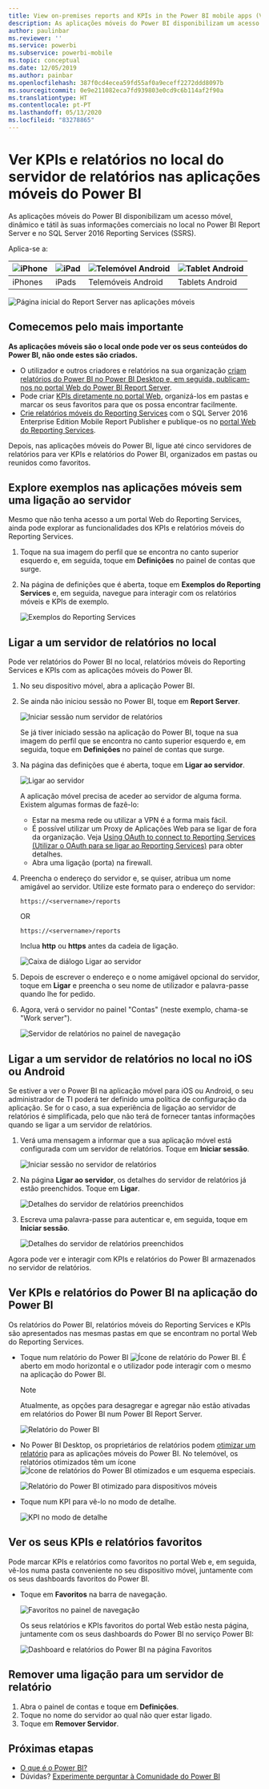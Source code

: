 ```yaml
---
title: View on-premises reports and KPIs in the Power BI mobile apps (Ver KPIs e relatórios no local nas aplicações móveis do Power BI)
description: As aplicações móveis do Power BI disponibilizam um acesso móvel, dinâmico e tátil às suas informações comerciais no local no SQL Server Reporting Services e no Power BI Report Server.
author: paulinbar
ms.reviewer: ''
ms.service: powerbi
ms.subservice: powerbi-mobile
ms.topic: conceptual
ms.date: 12/05/2019
ms.author: painbar
ms.openlocfilehash: 387f0cd4ecea59fd55af0a9eceff2272ddd8097b
ms.sourcegitcommit: 0e9e211082eca7fd939803e0cd9c6b114af2f90a
ms.translationtype: HT
ms.contentlocale: pt-PT
ms.lasthandoff: 05/13/2020
ms.locfileid: "83278865"
---
```

# <a name="view-on-premises-report-server-reports-and-kpis-in-the-power-bi-mobile-apps"></a>Ver KPIs e relatórios no local do servidor de relatórios nas aplicações móveis do Power BI

As aplicações móveis do Power BI disponibilizam um acesso móvel, dinâmico e tátil às suas informações comerciais no local no Power BI Report Server e no SQL Server 2016 Reporting Services (SSRS).

Aplica-se a:

| ![iPhone](./media/mobile-app-ssrs-kpis-mobile-on-premises-reports/iphone-logo-50-px.png) | ![iPad](./media/mobile-app-ssrs-kpis-mobile-on-premises-reports/ipad-logo-50-px.png) | ![Telemóvel Android](./media/mobile-app-ssrs-kpis-mobile-on-premises-reports/android-phone-logo-50-px.png) | ![Tablet Android](./media/mobile-app-ssrs-kpis-mobile-on-premises-reports/android-tablet-logo-50-px.png) |
|:--- |:--- |:--- |:--- |
| iPhones |iPads |Telemóveis Android |Tablets Android |


![Página inicial do Report Server nas aplicações móveis](./media/mobile-app-ssrs-kpis-mobile-on-premises-reports/power-bi-ipad-pbi-report-server-home.png)

## <a name="first-things-first"></a>Comecemos pelo mais importante
**As aplicações móveis são o local onde pode ver os seus conteúdos do Power BI, não onde estes são criados.**

* O utilizador e outros criadores e relatórios na sua organização [criam relatórios do Power BI no Power BI Desktop e, em seguida, publicam-nos no portal Web do Power BI Report Server](../../report-server/quickstart-create-powerbi-report.md). 
* Pode criar [KPIs diretamente no portal Web](https://docs.microsoft.com/sql/reporting-services/working-with-kpis-in-reporting-services), organizá-los em pastas e marcar os seus favoritos para que os possa encontrar facilmente. 
* [Crie relatórios móveis do Reporting Services](https://docs.microsoft.com/sql/reporting-services/mobile-reports/create-mobile-reports-with-sql-server-mobile-report-publisher) com o SQL Server 2016 Enterprise Edition Mobile Report Publisher e publique-os no [portal Web do Reporting Services](https://docs.microsoft.com/sql/reporting-services/web-portal-ssrs-native-mode).  

Depois, nas aplicações móveis do Power BI, ligue até cinco servidores de relatórios para ver KPIs e relatórios do Power BI, organizados em pastas ou reunidos como favoritos. 

## <a name="explore-samples-in-the-mobile-apps-without-a-server-connection"></a>Explore exemplos nas aplicações móveis sem uma ligação ao servidor
Mesmo que não tenha acesso a um portal Web do Reporting Services, ainda pode explorar as funcionalidades dos KPIs e relatórios móveis do Reporting Services. 

1. Toque na sua imagem do perfil que se encontra no canto superior esquerdo e, em seguida, toque em **Definições** no painel de contas que surge.

2. Na página de definições que é aberta, toque em **Exemplos do Reporting Services** e, em seguida, navegue para interagir com os relatórios móveis e KPIs de exemplo.
   
   ![Exemplos do Reporting Services](./media/mobile-app-ssrs-kpis-mobile-on-premises-reports/power-bi-iphone-ssrs-samples.png)

## <a name="connect-to-an-on-premises-report-server"></a>Ligar a um servidor de relatórios no local
Pode ver relatórios do Power BI no local, relatórios móveis do Reporting Services e KPIs com as aplicações móveis do Power BI. 

1. No seu dispositivo móvel, abra a aplicação Power BI.
2. Se ainda não iniciou sessão no Power BI, toque em **Report Server**.
   
   ![Iniciar sessão num servidor de relatórios](./media/mobile-app-ssrs-kpis-mobile-on-premises-reports/power-bi-connect-to-rs-login.png)
   
   Se já tiver iniciado sessão na aplicação do Power BI, toque na sua imagem do perfil que se encontra no canto superior esquerdo e, em seguida, toque em **Definições** no painel de contas que surge.
3. Na página das definições que é aberta, toque em **Ligar ao servidor**.
   
    ![Ligar ao servidor](./media/mobile-app-ssrs-kpis-mobile-on-premises-reports/power-bi-android-server-sign-in.png)

    A aplicação móvel precisa de aceder ao servidor de alguma forma. Existem algumas formas de fazê-lo:
     * Estar na mesma rede ou utilizar a VPN é a forma mais fácil.
     * É possível utilizar um Proxy de Aplicações Web para se ligar de fora da organização. Veja [Using OAuth to connect to Reporting Services (Utilizar o OAuth para se ligar ao Reporting Services)](mobile-oauth-ssrs.md) para obter detalhes.
     * Abra uma ligação (porta) na firewall.

4. Preencha o endereço do servidor e, se quiser, atribua um nome amigável ao servidor. Utilize este formato para o endereço do servidor:
   
     `https://<servername>/reports`
   
     OR
   
     `https://<servername>/reports`
   
   Inclua **http** ou **https** antes da cadeia de ligação.
   
    ![Caixa de diálogo Ligar ao servidor](./media/mobile-app-ssrs-kpis-mobile-on-premises-reports/power-bi-ios-connect-to-server-dialog.png)
5. Depois de escrever o endereço e o nome amigável opcional do servidor, toque em **Ligar** e preencha o seu nome de utilizador e palavra-passe quando lhe for pedido.
6. Agora, verá o servidor no painel "Contas" (neste exemplo, chama-se "Work server").
   
   ![Servidor de relatórios no painel de navegação](./media/mobile-app-ssrs-kpis-mobile-on-premises-reports/power-bi-iphone-left-nav-report-server.png)

## <a name="connect-to-an-on-premises-report-server-in-ios-or-android"></a>Ligar a um servidor de relatórios no local no iOS ou Android

Se estiver a ver o Power BI na aplicação móvel para iOS ou Android, o seu administrador de TI poderá ter definido uma política de configuração da aplicação. Se for o caso, a sua experiência de ligação ao servidor de relatórios é simplificada, pelo que não terá de fornecer tantas informações quando se ligar a um servidor de relatórios. 

1. Verá uma mensagem a informar que a sua aplicação móvel está configurada com um servidor de relatórios. Toque em **Iniciar sessão**.

    ![Iniciar sessão no servidor de relatórios](./media/mobile-app-ssrs-kpis-mobile-on-premises-reports/power-bi-config-server-sign-in.png)

2.  Na página **Ligar ao servidor**, os detalhes do servidor de relatórios já estão preenchidos. Toque em **Ligar**.

    ![Detalhes do servidor de relatórios preenchidos](./media/mobile-app-ssrs-kpis-mobile-on-premises-reports/power-bi-ios-remote-configure-connect-server.png)

3. Escreva uma palavra-passe para autenticar e, em seguida, toque em **Iniciar sessão**. 

    ![Detalhes do servidor de relatórios preenchidos](./media/mobile-app-ssrs-kpis-mobile-on-premises-reports/power-bi-config-server-address.png)

Agora pode ver e interagir com KPIs e relatórios do Power BI armazenados no servidor de relatórios.

## <a name="view-power-bi-reports-and-kpis-in-the-power-bi-app"></a>Ver KPIs e relatórios do Power BI na aplicação do Power BI
Os relatórios do Power BI, relatórios móveis do Reporting Services e KPIs são apresentados nas mesmas pastas em que se encontram no portal Web do Reporting Services. 

* Toque num relatório do Power BI ![Ícone de relatório do Power BI](./media/mobile-app-ssrs-kpis-mobile-on-premises-reports/power-bi-rs-mobile-report-icon.png). É aberto em modo horizontal e o utilizador pode interagir com o mesmo na aplicação do Power BI.

    > [!NOTE]
  > Atualmente, as opções para desagregar e agregar não estão ativadas em relatórios do Power BI num Power BI Report Server.
  
    ![Relatório do Power BI](./media/mobile-app-ssrs-kpis-mobile-on-premises-reports/power-bi-iphone-report-server-report.png)
* No Power BI Desktop, os proprietários de relatórios podem [otimizar um relatório](../../create-reports/desktop-create-phone-report.md) para as aplicações móveis do Power BI. No telemóvel, os relatórios otimizados têm um ícone ![Ícone de relatórios do Power BI otimizados](./media/mobile-app-ssrs-kpis-mobile-on-premises-reports/power-bi-rs-mobile-optimized-icon.png) e um esquema especiais.
  
    ![Relatório do Power BI otimizado para dispositivos móveis](./media/mobile-app-ssrs-kpis-mobile-on-premises-reports/power-bi-rs-mobile-optimized-report.png)
* Toque num KPI para vê-lo no modo de detalhe.
  
    ![KPI no modo de detalhe](./media/mobile-app-ssrs-kpis-mobile-on-premises-reports/pbi_ipad_ssmrp_tile.png)

## <a name="view-your-favorite-kpis-and-reports"></a>Ver os seus KPIs e relatórios favoritos
Pode marcar KPIs e relatórios como favoritos no portal Web e, em seguida, vê-los numa pasta conveniente no seu dispositivo móvel, juntamente com os seus dashboards favoritos do Power BI.

* Toque em **Favoritos** na barra de navegação.
  
   ![Favoritos no painel de navegação](./media/mobile-app-ssrs-kpis-mobile-on-premises-reports/power-bi-ipad-faves-pbi-report-server-update.png)
  
   Os seus relatórios e KPIs favoritos do portal Web estão nesta página, juntamente com os seus dashboards do Power BI no serviço Power BI:
  
   ![Dashboard e relatórios do Power BI na página Favoritos](./media/mobile-app-ssrs-kpis-mobile-on-premises-reports/power-bi-ipad-favorites.png)

## <a name="remove-a-connection-to-a-report-server"></a>Remover uma ligação para um servidor de relatório
1. Abra o painel de contas e toque em **Definições**.
2. Toque no nome do servidor ao qual não quer estar ligado.
3. Toque em **Remover Servidor**.

## <a name="next-steps"></a>Próximas etapas
* [O que é o Power BI?](../../fundamentals/power-bi-overview.md)  
* Dúvidas? [Experimente perguntar à Comunidade do Power BI](https://community.powerbi.com/)
